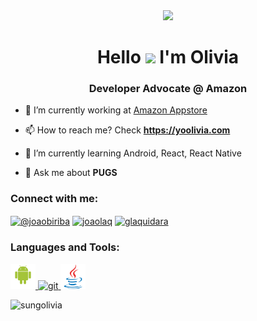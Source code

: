 <div id="header" align="center">
  <img src='/katsutomo.gif' width="300" />
</div>

<h1 align="center">Hello  <img src="https://media.giphy.com/media/hvRJCLFzcasrR4ia7z/giphy.gif" width="30px"/>
 I'm Olivia</h1><h3 align="center">Developer Advocate @ Amazon</h3>

- 🔭 I’m currently working at [Amazon Appstore](https://developer.amazon.com/apps-and-games)

- 📫 How to reach me? Check **https://yoolivia.com**
- 🌱 I’m currently learning Android, React, React Native
- 💬 Ask me about **PUGS**


<h3 align="left">Connect with me:</h3>
<p align="left">
<a href="https://dev.to/@yoolivia" target="blank"><img align="center" src="https://raw.githubusercontent.com/rahuldkjain/github-profile-readme-generator/master/src/images/icons/Social/devto.svg" alt="@joaobiriba" height="30" width="40" /></a>
<a href="https://twitter.com/_yoolivia" target="blank"><img align="center" src="https://raw.githubusercontent.com/rahuldkjain/github-profile-readme-generator/master/src/images/icons/Social/twitter.svg" alt="joaolaq" height="30" width="40" /></a>
<a href="https://linkedin.com/in/yoolivia" target="blank"><img align="center" src="https://raw.githubusercontent.com/rahuldkjain/github-profile-readme-generator/master/src/images/icons/Social/linked-in-alt.svg" alt="glaquidara" height="30" width="40" /></a>
</p>

<h3 align="left">Languages and Tools:</h3>
<p align="left"> <a href="https://developer.android.com" target="_blank" rel="noreferrer"> <img src="https://raw.githubusercontent.com/devicons/devicon/master/icons/android/android-original-wordmark.svg" alt="android" width="40" height="40"/> </a> <a href="https://git-scm.com/" target="_blank" rel="noreferrer"> <img src="https://www.vectorlogo.zone/logos/git-scm/git-scm-icon.svg" alt="git" width="40" height="40"/> </a> <a href="https://www.java.com" target="_blank" rel="noreferrer"> <img src="https://raw.githubusercontent.com/devicons/devicon/master/icons/java/java-original.svg" alt="java" width="40" height="40"/> </a>

<p><img align="left" src="https://github-readme-stats.vercel.app/api/top-langs?username=sungolivia&show_icons=true&locale=en&layout=compact" alt="sungolivia" /></p>
